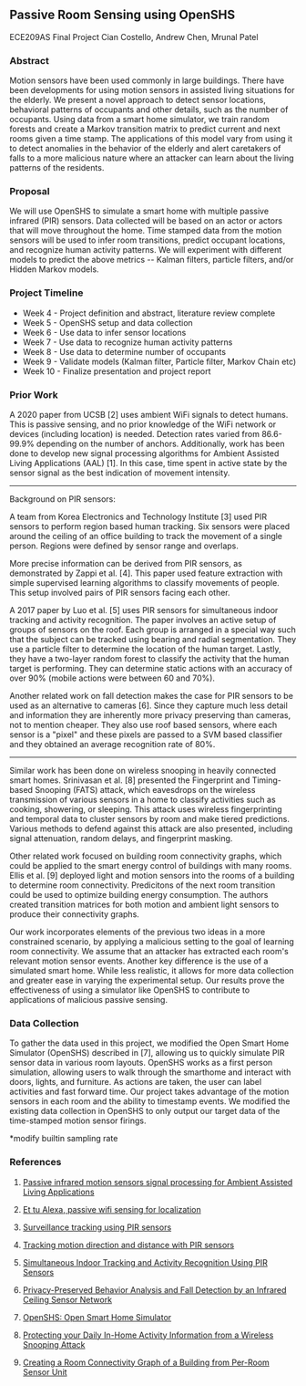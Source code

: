 ## Passive Room Sensing using OpenSHS
 
ECE209AS Final Project
Cian Costello, Andrew Chen, Mrunal Patel

### Abstract 

Motion sensors have been used commonly in large buildings. There have been developments for using motion sensors in assisted living situations for the elderly. We present a novel approach to detect sensor locations, behavioral patterns of occupants and other details, such as the number of occupants. Using data from a smart home simulator, we train random forests and create a Markov transition matrix to predict current and next rooms given a time stamp. The applications of this model vary from using it to detect anomalies in the behavior of the elderly and alert caretakers of falls to a more malicious nature where an attacker can learn about the living patterns of the residents.

### Proposal

We will use OpenSHS to simulate a smart home with multiple passive infrared (PIR) sensors. Data collected will be based on an actor or actors that will move throughout the home. Time stamped data from the motion sensors will be used to infer room transitions, predict occupant locations, and recognize human activity patterns. We will experiment with different models to predict the above metrics -- Kalman filters, particle filters, and/or Hidden Markov models.

### Project Timeline

* Week 4 - Project definition and abstract, literature review complete
* Week 5 - OpenSHS setup and data collection
* Week 6 - Use data to infer sensor locations
* Week 7 - Use data to recognize human activity patterns
* Week 8 - Use data to determine number of occupants
* Week 9 - Validate models (Kalman filter, Particle filter, Markov Chain etc)
* Week 10 - Finalize presentation and project report

### Prior Work

A 2020 paper from UCSB [2] uses ambient WiFi signals to detect humans. This is passive sensing, and no prior knowledge of the WiFi network or devices (including location) is needed. Detection rates varied from 86.6-99.9% depending on the number of anchors. Additionally, work has been done to develop new signal processing algorithms for Ambient Assisted Living Applications (AAL) [1]. In this case, time spent in active state by the sensor signal as the best indication of movement intensity. 

---
Background on PIR sensors:

A team from Korea Electronics and Technology Institute [3] used PIR sensors to perform region based human tracking. Six sensors were placed around the ceiling of an office building to track the movement of a single person. Regions were defined by sensor range and overlaps.

More precise information can be derived from PIR sensors, as demonstrated by Zappi et al. [4]. This paper used feature extraction with simple supervised learning algorithms to classify movements of people. This setup involved pairs of PIR sensors facing each other.

A 2017 paper by Luo et al. [5] uses PIR sensors for simultaneous indoor tracking and activity recognition. The paper involves an active setup of groups of sensors on the roof. Each group is arranged in a special way such that the subject can be tracked using bearing and radial segmentation. They use a particle filter to determine the location of the human target. Lastly, they have a two-layer random forest to classify the activity that the human target is performing. They can determine static actions with an accuracy of over 90% (mobile actions were between 60 and 70%).

Another related work on fall detection makes the case for PIR sensors to be used as an alternative to cameras [6]. Since they capture much less detail and information they are inherently more privacy preserving than cameras, not to mention cheaper. They also use roof based sensors, where each sensor is a "pixel" and these pixels are passed to a SVM based classifier and they obtained an average recognition rate of 80%.

---

Similar work has been done on wireless snooping in heavily connected smart homes. Srinivasan et al. [8] presented the Fingerprint and Timing-based Snooping (FATS) attack, which eavesdrops on the wireless transmission of various sensors in a home to classify activities such as cooking, showering, or sleeping. This attack uses wireless fingerprinting and temporal data to cluster sensors by room and make tiered predictions. Various methods to defend against this attack are also presented, including signal attenuation, random delays, and fingerprint masking.

Other related work focused on building room connectivity graphs, which could be applied to the smart energy control of buildings with many rooms. Ellis et al. [9] deployed light and motion sensors into the rooms of a building to determine room connectivity. Predicitons of the next room transition could be used to optimize building energy consumption. The authors created transition matrices for both motion and ambient light sensors to produce their connectivity graphs.

Our work incorporates elements of the previous two ideas in a more constrained scenario, by applying a malicious setting to the goal of learning room connectivity. We assume that an attacker has extracted each room's relevant motion sensor events. Another key difference is the use of a simulated smart home. While less realistic, it allows for more data collection and greater ease in varying the experimental setup. Our results prove the effectiveness of using a simulator like OpenSHS to contribute to applications of malicious passive sensing. 

### Data Collection
To gather the data used in this project, we modified the Open Smart Home Simulator (OpenSHS) described in [7], allowing us to quickly simulate PIR sensor data in various room layouts. OpenSHS works as a first person simulation, allowing users to walk through the smarthome and interact with doors, lights, and furniture. As actions are taken, the user can label activities and fast forward time. Our project takes advantage of the motion sensors in each room and the ability to timestamp events. We modified the existing data collection in OpenSHS to only output our target data of the time-stamped motion sensor firings. 

*modify builtin sampling rate

### References

1) [Passive infrared motion sensors signal processing for Ambient Assisted Living Applications](https://ieeexplore.ieee.org/abstract/document/6229464)

2) [Et tu Alexa, passive wifi sensing for localization](https://arxiv.org/pdf/1810.10109.pdf)

3) [Surveillance tracking using PIR sensors](https://ieeexplore.ieee.org/abstract/document/4472790)

4) [Tracking motion direction and distance with PIR sensors](https://ieeexplore.ieee.org/abstract/document/5503973)

5) [Simultaneous Indoor Tracking and Activity Recognition Using PIR Sensors](https://www.ncbi.nlm.nih.gov/pmc/articles/PMC5580159/)

6) [Privacy-Preserved Behavior Analysis and Fall Detection by an Infrared Ceiling Sensor Network](https://www.mdpi.com/1424-8220/12/12/16920)

7) [OpenSHS: Open Smart Home Simulator](https://www.mdpi.com/1424-8220/17/5/1003/htm)

8) [Protecting your Daily In-Home Activity Information from a Wireless Snooping Attack](https://doi.org/10.1145/1409635.1409663)

9) [Creating a Room Connectivity Graph of a Building from Per-Room Sensor Unit](https://doi.org/10.1145/2422531.2422563)